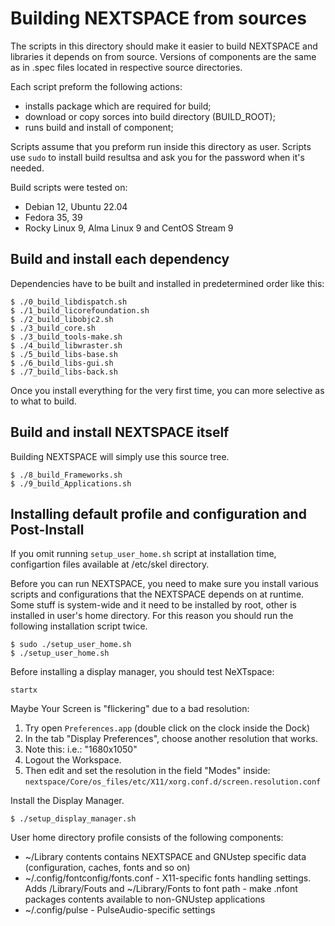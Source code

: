 # Building NEXTSPACE from sources

The scripts in this directory should make it easier to build NEXTSPACE and libraries it depends on from source. 
Versions of components are the same as in .spec files located in respective source directories.

Each script preform the following actions:
- installs package which are required for build;
- download or copy sorces into build directory (BUILD_ROOT);
- runs build and install of component;

Scripts assume that you preform run inside this directory as user. Scripts use `sudo` to install build resultsa and ask you for the password when it's needed.

Build scripts were tested on:
- Debian 12, Ubuntu 22.04
- Fedora 35, 39
- Rocky Linux 9, Alma Linux 9 and CentOS Stream 9

## Build and install each dependency

Dependencies have to be built and installed in predetermined order like this:
```
$ ./0_build_libdispatch.sh
$ ./1_build_licorefoundation.sh
$ ./2_build_libobjc2.sh
$ ./3_build_core.sh
$ ./3_build_tools-make.sh
$ ./4_build_libwraster.sh
$ ./5_build_libs-base.sh
$ ./6_build_libs-gui.sh
$ ./7_build_libs-back.sh
```
Once you install everything for the very first time, you can more selective as to what to build.

## Build and install NEXTSPACE itself

Building NEXTSPACE will simply use this source tree.
```
$ ./8_build_Frameworks.sh
$ ./9_build_Applications.sh
```

## Installing default profile and configuration and Post-Install

If you omit running `setup_user_home.sh` script at installation time, configartion files available at /etc/skel directory.

Before you can run NEXTSPACE, you need to make sure you install various scripts and configurations that the NEXTSPACE depends on at runtime. Some stuff is system-wide and it need to be installed by root, other is installed in user's home directory. For this reason you should run the following installation script twice. 
```
$ sudo ./setup_user_home.sh
$ ./setup_user_home.sh
```

Before installing a display manager, you should test NeXTspace:

`startx`

Maybe Your Screen is "flickering" due to a bad resolution:
1) Try open `Preferences.app` (double click on the clock inside the Dock)
2) In the tab "Display Preferences", choose another resolution that works.
3) Note this: i.e.: "1680x1050"
4) Logout the Workspace.
5) Then edit and set the resolution in the field "Modes" inside:
  `nextspace/Core/os_files/etc/X11/xorg.conf.d/screen.resolution.conf`

Install the Display Manager.

```
$ ./setup_display_manager.sh
```


User home directory profile consists of the following components:
- ~/Library contents contains NEXTSPACE and GNUstep specific data (configuration, caches, fonts and so on)
- ~/.config/fontconfig/fonts.conf - X11-specific fonts handling settings. Adds /Library/Fouts and ~/Library/Fonts to font path - make .nfont packages contents available to non-GNUstep applications
- ~/.config/pulse - PulseAudio-specific settings
